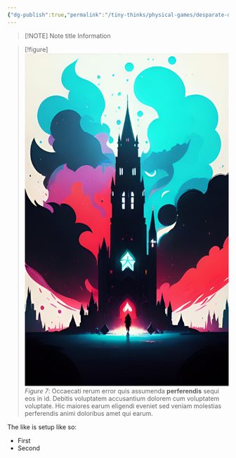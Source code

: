 ```yaml
---
{"dg-publish":true,"permalink":"/tiny-thinks/physical-games/desparate-descend/setup/"}
---
```



> [!NOTE] Note title
> Information

> [!figure] ![castle.jpg|50%](/img/user/castle.jpg)
> *Figure 7*: Occaecati rerum error quis assumenda **perferendis** sequi eos in id. Debitis voluptatem accusantium dolorem cum voluptatem voluptate. Hic maiores earum eligendi eveniet sed veniam molestias perferendis animi doloribus amet qui earum. 

The like is setup like so:
- First
- Second